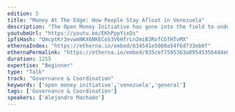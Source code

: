 ```yaml
---
edition: 5
title: "Money At The Edge: How People Stay Afloat in Venezuela"
description: "The Open Money Initiative has gone into the field to understand how Venezuelans survive in the midst of heavy capital controls, criminalization of free markets, and hyperinflation. We'll share stories from places like Cúcuta, where worthless bills are used as art and home decor, and Caracas, where individuals are saving in bitcoin, trading it for local currency only at times of essential purchases. We'll discuss concepts for products and services in places where regimes have a tight grip on society, and how they relate to cryptocurrency."
youtubeUrl: "https://youtu.be/EKhPppYixDs"
ipfsHash: "QmcptKr3evwmNKX6NKECoS3V6HfrLn2miB3RofCGfHTvMX"
ethernaIndex: "https://etherna.io/embed/634541e5080a54f6d733eb0f"
ethernaPermalink: "https://etherna.io/embed/935cef7595363a095453564d4e0b020b54ba62ad6b5ba9f06f0674597dbdc152"
duration: 1255
expertise: "Beginner"
type: "Talk"
track: "Governance & Coordination"
keywords: ['open money initiative','venezuela','general']
tags: ['Governance & Coordination']
speakers: ['Alejandro Machado']
---
```

